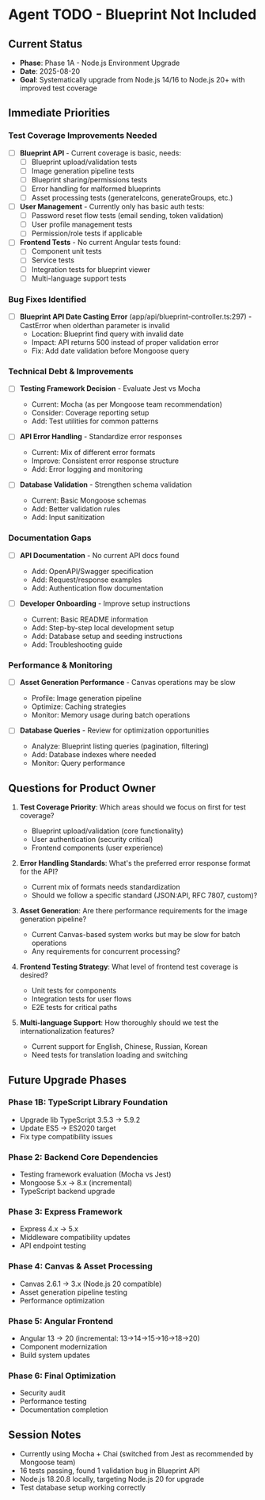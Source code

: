 # Agent TODO - Blueprint Not Included

## Current Status
- **Phase**: Phase 1A - Node.js Environment Upgrade
- **Date**: 2025-08-20
- **Goal**: Systematically upgrade from Node.js 14/16 to Node.js 20+ with improved test coverage

## Immediate Priorities

### Test Coverage Improvements Needed
- [ ] **Blueprint API** - Current coverage is basic, needs:
  - [ ] Blueprint upload/validation tests
  - [ ] Image generation pipeline tests
  - [ ] Blueprint sharing/permissions tests
  - [ ] Error handling for malformed blueprints
  - [ ] Asset processing tests (generateIcons, generateGroups, etc.)

- [ ] **User Management** - Currently only has basic auth tests:
  - [ ] Password reset flow tests (email sending, token validation)
  - [ ] User profile management tests
  - [ ] Permission/role tests if applicable

- [ ] **Frontend Tests** - No current Angular tests found:
  - [ ] Component unit tests
  - [ ] Service tests
  - [ ] Integration tests for blueprint viewer
  - [ ] Multi-language support tests

### Bug Fixes Identified
- [ ] **Blueprint API Date Casting Error** (app/api/blueprint-controller.ts:297) - CastError when olderthan parameter is invalid
  - Location: Blueprint find query with invalid date
  - Impact: API returns 500 instead of proper validation error
  - Fix: Add date validation before Mongoose query

### Technical Debt & Improvements
- [ ] **Testing Framework Decision** - Evaluate Jest vs Mocha
  - Current: Mocha (as per Mongoose team recommendation)
  - Consider: Coverage reporting setup
  - Add: Test utilities for common patterns

- [ ] **API Error Handling** - Standardize error responses
  - Current: Mix of different error formats
  - Improve: Consistent error response structure
  - Add: Error logging and monitoring

- [ ] **Database Validation** - Strengthen schema validation
  - Current: Basic Mongoose schemas
  - Add: Better validation rules
  - Add: Input sanitization

### Documentation Gaps
- [ ] **API Documentation** - No current API docs found
  - Add: OpenAPI/Swagger specification
  - Add: Request/response examples
  - Add: Authentication flow documentation

- [ ] **Developer Onboarding** - Improve setup instructions
  - Current: Basic README information
  - Add: Step-by-step local development setup
  - Add: Database setup and seeding instructions
  - Add: Troubleshooting guide

### Performance & Monitoring
- [ ] **Asset Generation Performance** - Canvas operations may be slow
  - Profile: Image generation pipeline
  - Optimize: Caching strategies
  - Monitor: Memory usage during batch operations

- [ ] **Database Queries** - Review for optimization opportunities
  - Analyze: Blueprint listing queries (pagination, filtering)
  - Add: Database indexes where needed
  - Monitor: Query performance

## Questions for Product Owner

1. **Test Coverage Priority**: Which areas should we focus on first for test coverage?
   - Blueprint upload/validation (core functionality)
   - User authentication (security critical)
   - Frontend components (user experience)

2. **Error Handling Standards**: What's the preferred error response format for the API?
   - Current mix of formats needs standardization
   - Should we follow a specific standard (JSON:API, RFC 7807, custom)?

3. **Asset Generation**: Are there performance requirements for the image generation pipeline?
   - Current Canvas-based system works but may be slow for batch operations
   - Any requirements for concurrent processing?

4. **Frontend Testing Strategy**: What level of frontend test coverage is desired?
   - Unit tests for components
   - Integration tests for user flows
   - E2E tests for critical paths

5. **Multi-language Support**: How thoroughly should we test the internationalization features?
   - Current support for English, Chinese, Russian, Korean
   - Need tests for translation loading and switching

## Future Upgrade Phases

### Phase 1B: TypeScript Library Foundation
- Upgrade lib TypeScript 3.5.3 → 5.9.2
- Update ES5 → ES2020 target
- Fix type compatibility issues

### Phase 2: Backend Core Dependencies  
- Testing framework evaluation (Mocha vs Jest)
- Mongoose 5.x → 8.x (incremental)
- TypeScript backend upgrade

### Phase 3: Express Framework
- Express 4.x → 5.x
- Middleware compatibility updates
- API endpoint testing

### Phase 4: Canvas & Asset Processing
- Canvas 2.6.1 → 3.x (Node.js 20 compatible)
- Asset generation pipeline testing
- Performance optimization

### Phase 5: Angular Frontend
- Angular 13 → 20 (incremental: 13→14→15→16→18→20)
- Component modernization
- Build system updates

### Phase 6: Final Optimization
- Security audit
- Performance testing
- Documentation completion

## Session Notes
- Currently using Mocha + Chai (switched from Jest as recommended by Mongoose team)
- 16 tests passing, found 1 validation bug in Blueprint API
- Node.js 18.20.8 locally, targeting Node.js 20 for upgrade
- Test database setup working correctly